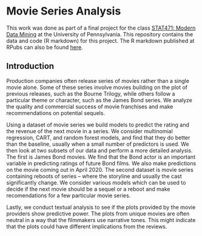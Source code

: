 # Movie Series Analysis

This work was done as part of a final project for the class [STAT471: Modern Data Mining](https://apps.wharton.upenn.edu/syllabi/2019C/STAT571402/) at the University of Pennsylvania. This repository contains the data and code (R markdown) for this project. The R markdown published at RPubs can also be found [here](https://rpubs.com/parksu111/796294).

## Introduction
Production companies often release series of movies rather than a single movie alone. Some of these series involve movies building on the plot of previous releases, such as the Bourne Trilogy, while others follow a particular theme or character, such as the James Bond series. We analyze the quality and commercial success of movie franchises and make recommendations on potential sequels.

Using a dataset of movie series we build models to predict the rating and the revenue of the next movie in a series. We consider multinomial regression, CART, and random forest models, and find that they do better than the baseline, usually when a small number of predictors is used. We then look at two subsets of our data and perform a more detailed analysis. The first is James Bond movies. We find that the Bond actor is an important variable in predicting ratings of future Bond films. We also make predictions on the movie coming out in April 2020. The second dataset is movie series containing reboots of series – where the storyline and usually the cast significantly change. We consider various models which can be used to decide if the next movie should be a sequel or a reboot and make recomendations for a few particular movie series.

Lastly, we conduct textual analysis to see if the plots provided by the movie providers show predictive power. The plots from unique movies are often neutral in a way that the filmmakers use narrative tones. This might indicate that the plots could have different implications from the reviews.
